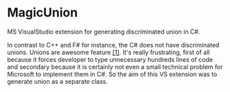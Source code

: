 # MagicUnion
MS VisualStudio extension for generating discriminated union in C#.

In contrast to C++ and F# for instance, the C# does not have discriminated unions. Unions are awesome feature [[1]](https://fsharpforfunandprofit.com/posts/discriminated-unions/). It's really frustrating, first of all because it forces developer to type unnecessary hundreds lines of code and secondary because it is certainly not even a small technical problem for Microsoft to implement them in C#. So the aim of this VS extension was to generate union as a separate class.


